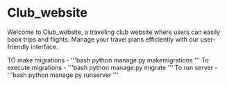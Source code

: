 # Club_website

Welcome to Club_website, a traveling club website where users can easily book trips and flights. Manage your travel plans efficiently with our user-friendly interface.





 TO make migrations - 
 '''bash
    python manage.py makemigrations
    '''
 To execute migrations - 
 '''bash
    python manage.py migrate
    '''
 To run server -
 '''bash
    python manage.py runserver
    '''
